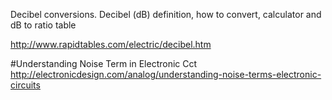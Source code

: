 
Decibel conversions.
Decibel (dB) definition, how to convert, calculator and dB to ratio table

http://www.rapidtables.com/electric/decibel.htm

#Understanding Noise Term in Electronic Cct
http://electronicdesign.com/analog/understanding-noise-terms-electronic-circuits 
